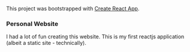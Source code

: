This project was bootstrapped with [Create React App](https://github.com/facebookincubator/create-react-app).

### Personal Website

I had a lot of fun creating this website. This is my first reactjs application (albeit a static site - technically).